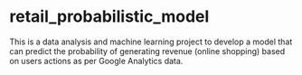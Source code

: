 # retail_probabilistic_model
This is a data analysis and machine learning project to develop a model that can predict the probability of generating revenue (online shopping) based on users actions as per Google Analytics data. 
